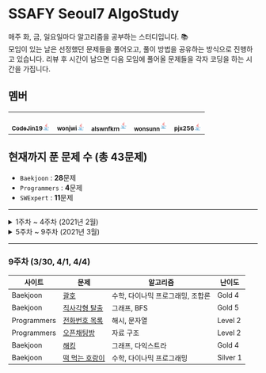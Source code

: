 # SSAFY Seoul7 AlgoStudy

매주 화, 금, 일요일마다 알고리즘을 공부하는 스터디입니다. 📚 <br/>
모임이 있는 날은 선정했던 문제들을 풀어오고, 풀이 방법을 공유하는 방식으로 진행하고 있습니다.
리뷰 후 시간이 남으면 다음 모임에 풀어올 문제들을 각자 코딩을 하는 시간을 가집니다.
<br>
## 멤버
<table>
  <tr>
    <td align="center"><a href="https://github.com/CodeJin19"><img src="https://avatars.githubusercontent.com/u/48464014?s=460&v=4" width="100px;" alt=""/><br /><sub><b>CodeJin19</b><img src="https://raw.githubusercontent.com/devicons/devicon/master/icons/java/java-original.svg" alt="java" width="15" height="15"/></sub></a><br /></td>
    <td align="center"><a href="https://github.com/wonjwi"><img src="https://avatars.githubusercontent.com/u/69590041?s=460&u=b432ff3d3e5a5e06dac7782275dac216bbb1e976&v=4" width="100px;" alt=""/><br /><sub><b>wonjwi</b><img src="https://raw.githubusercontent.com/devicons/devicon/master/icons/java/java-original.svg" alt="java" width="15" height="15"/></sub></a><br /></td>
    <td align="center"><a href="https://github.com/alswnfkrn"><img src="https://avatars.githubusercontent.com/u/78595563?s=460&v=4" width="100px;" alt=""/><br /><sub><b>alswnfkrn</b></sub><img src="https://raw.githubusercontent.com/devicons/devicon/master/icons/java/java-original.svg" alt="java" width="15" height="15"/></a><br /></td>
    <td align="center"><a href="https://github.com/wonsunn"><img src="https://avatars.githubusercontent.com/u/47625368?s=460&v=4" width="100px;" alt=""/><br /><sub><b>wonsunn</b></sub><img src="https://raw.githubusercontent.com/devicons/devicon/master/icons/java/java-original.svg" alt="java" width="15" height="15"/></a><br /></td>
        <td align="center"><a href="https://github.com/pjx256"><img src="https://avatars.githubusercontent.com/u/64675014?s=460&v=4" width="100px;" alt=""/><br /><sub><b>pjx256</b><img src="https://raw.githubusercontent.com/devicons/devicon/master/icons/java/java-original.svg" alt="java" width="15" height="15"/></sub></a><br /></td>
  </tr>
</table>



## 현재까지 푼 문제 수 (총 43문제)

* `Baekjoon` : **28**문제
* `Programmers` : **4**문제
* `SWExpert` : **11**문제

---

<details>
    <summary>1주차 ~ 4주차 (2021년 2월)</summary>
    
### 1주차 (2/5, 2/7)
- [Baekjoon - 피자 (Small)](https://www.acmicpc.net/problem/14606)
- [Baekjoon - 후위 표기식](https://www.acmicpc.net/problem/1918)
- [Baekjoon - 후위 표기식2](https://www.acmicpc.net/problem/1935)

### 2주차 (2/10, 2/14)
- [Baekjoon - 암호 만들기](https://www.acmicpc.net/problem/1759)
- [Baekjoon - 요세푸스 문제 0](https://www.acmicpc.net/problem/11866)
- [Baekjoon - 풍선 터뜨리기](https://www.acmicpc.net/problem/2346)
- [Baekjoon - AC](https://www.acmicpc.net/problem/5430)

### 3주차 (2/16, 2/19, 2/21)
- [Baekjoon - 로봇 청소기](https://www.acmicpc.net/problem/14503)
- [Baekjoon - 알파벳](https://www.acmicpc.net/problem/1987)
- [Baekjoon - GCD 합](https://www.acmicpc.net/problem/9613)
- [Baekjoon - 봄버맨](https://www.acmicpc.net/problem/16918)
- [Baekjoon - 벽 부수고 이동하기](https://www.acmicpc.net/problem/2206)
- [Baekjoon - 거꾸로 구구단](https://www.acmicpc.net/problem/13410)

### 4주차 (2/23, 2/25, 2/28)
- [SWExpert - 부먹왕국의 차원 관문](https://swexpertacademy.com/main/code/problem/problemDetail.do?contestProbId=AWuSgKpqmooDFASy)
- [SWExpert - 삼성시의 버스 노선](https://swexpertacademy.com/main/code/problem/problemSubmitHistory.do?contestProbId=AWczm7QaACgDFAWn)
- [SWExpert - 의석이의 세로로 말해요](https://swexpertacademy.com/main/code/problem/problemDetail.do?contestProbId=AWVWgkP6sQ0DFAUO)
- [SWExpert - 성공적인 공연 기획](https://swexpertacademy.com/main/code/problem/problemDetail.do?contestProbId=AWS2dSgKA8MDFAVT)
- [SWExpert - 테네스의 특별한 소수](https://swexpertacademy.com/main/code/problem/problemDetail.do?contestProbId=AWRuoqCKkE0DFAXt)
- [Baekjoon - 토마토](https://www.acmicpc.net/problem/7576)

</details>

<details>
  <summary>5주차 ~ 9주차 (2021년 3월)</summary>

### 5주차 (3/2, 3/5, 3/7)
|사이트|문제|알고리즘|난이도|
|---|---|---|---|
|Baekjoon|[아기 상어](https://www.acmicpc.net/problem/16236)|구현, 그래프, BFS|Gold 4|
|Baekjoon|[행복 유치원](https://www.acmicpc.net/problem/13164)|그리디, 정렬|Silver 1|
|Baekjoon|[청소년 상어](https://www.acmicpc.net/problem/19236)|구현, 백트래킹|Gold 2|
|Baekjoon|[당근 키우기](https://www.acmicpc.net/problem/20363)|수학, 그리디|Silver 5|
|Baekjoon|[연구소](https://www.acmicpc.net/problem/14502)|그래프, 브루트포스, BFS|Gold 5|
|Baekjoon|[미로 탐색](https://www.acmicpc.net/problem/2178)|그래프, BFS|Silver 1|

### 6주차 (3/9, 3/11, 3/14)
|사이트|문제|알고리즘|난이도|
|---|---|---|---|
|Baekjoon|[퇴사](https://www.acmicpc.net/problem/14501)|DP, 브루트포스|Silver 4|
|Baekjoon|[움직이는 미로 탈출](https://www.acmicpc.net/problem/16954)|그래프, BFS|Gold 4|
|Programmers|[주식가격](https://programmers.co.kr/learn/courses/30/lessons/42584)|스택, 큐|Level 2|
|Programmers|[크레인 인형뽑기 게임](https://programmers.co.kr/learn/courses/30/lessons/64061)|스택, 큐|Level 1|
|Baekjoon|[기차가 어둠을 헤치고 은하수를](https://www.acmicpc.net/problem/15787)|구현, 비트마스킹|Silver 2|
|Baekjoon|[공주님을 구해라!](https://www.acmicpc.net/problem/17836)|그래프, BFS|Gold 5|

### 7주차 (3/16, 3/18, 3/21)
|사이트|문제|알고리즘|난이도|
|---|---|---|---|
|SWExpert|[홈 방범 서비스](https://swexpertacademy.com/main/code/problem/problemDetail.do?contestProbId=AV5V61LqAf8DFAWu)|구현, 시뮬레이션|모의 SW 역량테스트|
|SWExpert|[숫자 만들기](https://swexpertacademy.com/main/code/problem/problemDetail.do?contestProbId=AWIeRZV6kBUDFAVH)|브루트포스|모의 SW 역량테스트|
|SWExpert|[무선 충전](https://swexpertacademy.com/main/code/problem/problemDetail.do?contestProbId=AWXRDL1aeugDFAUo)|구현, 시뮬레이션|모의 SW 역량테스트|
|SWExpert|[원자 소멸 시뮬레이션](https://swexpertacademy.com/main/code/problem/problemDetail.do?contestProbId=AWXRFInKex8DFAUo)|구현, 시뮬레이션|모의 SW 역량테스트|
|SWExpert|[벽돌 깨기](https://swexpertacademy.com/main/code/problem/problemDetail.do?contestProbId=AWXRQm6qfL0DFAUo)|구현, 시뮬레이션|모의 SW 역량테스트|
|SWExpert|[물놀이를 가자](https://swexpertacademy.com/main/code/problem/problemDetail.do?contestProbId=AXWXMZta-PsDFAST)|그래프, BFS|D4|

### 8주차 (3/23, 3/26, 3/28)
|사이트|문제|알고리즘|난이도|
|---|---|---|---|
|Baekjoon|[도시 분할 계획](https://www.acmicpc.net/problem/1647)|그래프, 최소 스패닝 트리|Gold 4|
|Baekjoon|[팩토리얼 0의 개수](https://www.acmicpc.net/problem/1676)|수학, 큰 수 연산|Silver 3|
|Programmers|[큰 수 만들기](https://programmers.co.kr/learn/courses/30/lessons/42883)|그리디|Level 2|
|Programmers|[메뉴 리뉴얼](https://programmers.co.kr/learn/courses/30/lessons/72411)||Level 2|
|Baekjoon|[레이저 통신](https://www.acmicpc.net/problem/6087)|그래프, BFS|Gold 4|
|Baekjoon|[근손실](https://www.acmicpc.net/problem/18429)|브루트포스, 백트래킹|Silver 3|

### 9주차 (3/30, 4/1, 4/4)
|사이트|문제|알고리즘|난이도|
|---|---|---|---|
|Baekjoon|[괄호](https://www.acmicpc.net/problem/10422)|수학, 다이나믹 프로그래밍, 조합론|Gold 4|
|Baekjoon|[직사각형 탈출](https://www.acmicpc.net/problem/16973)|그래프, BFS|Gold 5|
|Programmers|[전화번호 목록](https://programmers.co.kr/learn/courses/30/lessons/42577)|해시|Level 2|
|Programmers|[오픈채팅방](https://programmers.co.kr/learn/courses/30/lessons/42888)||Level 2|
|Baekjoon|[해킹](https://www.acmicpc.net/problem/10282)|그래프, 다익스트라|Gold 4|
|Baekjoon|[떡 먹는 호랑이](https://www.acmicpc.net/problem/2502)|수학, 다이나믹 프로그래밍|Silver 1|
  
</details>

---

### 9주차 (3/30, 4/1, 4/4)
|사이트|문제|알고리즘|난이도|
|---|---|---|---|
|Baekjoon|[괄호](https://www.acmicpc.net/problem/10422)|수학, 다이나믹 프로그래밍, 조합론|Gold 4|
|Baekjoon|[직사각형 탈출](https://www.acmicpc.net/problem/16973)|그래프, BFS|Gold 5|
|Programmers|[전화번호 목록](https://programmers.co.kr/learn/courses/30/lessons/42577)|해시, 문자열|Level 2|
|Programmers|[오픈채팅방](https://programmers.co.kr/learn/courses/30/lessons/42888)|자료 구조|Level 2|
|Baekjoon|[해킹](https://www.acmicpc.net/problem/10282)|그래프, 다익스트라|Gold 4|
|Baekjoon|[떡 먹는 호랑이](https://www.acmicpc.net/problem/2502)|수학, 다이나믹 프로그래밍|Silver 1|
